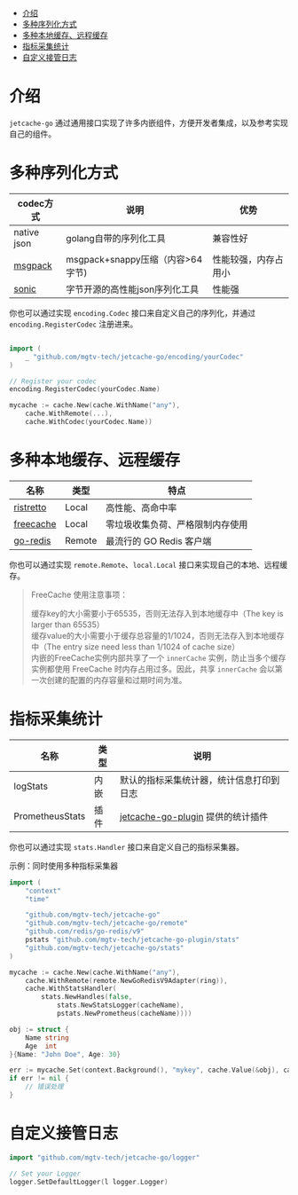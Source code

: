 <!-- TOC -->
* [介绍](#介绍)
* [多种序列化方式](#多种序列化方式)
* [多种本地缓存、远程缓存](#多种本地缓存远程缓存)
* [指标采集统计](#指标采集统计)
* [自定义接管日志](#自定义接管日志)
<!-- TOC -->

# 介绍

`jetcache-go` 通过通用接口实现了许多内嵌组件，方便开发者集成，以及参考实现自己的组件。


# 多种序列化方式

| codec方式                                           | 说明                        | 优势         |
|---------------------------------------------------|---------------------------|------------|
| native json                                       | golang自带的序列化工具            | 兼容性好       |
| [msgpack](https://github.com/vmihailenco/msgpack) | msgpack+snappy压缩（内容>64字节) | 性能较强，内存占用小 |
| [sonic](https://github.com/go-sonic/sonic)        | 字节开源的高性能json序列化工具         | 性能强        |

你也可以通过实现 `encoding.Codec` 接口来自定义自己的序列化，并通过 `encoding.RegisterCodec` 注册进来。

```go

import (
    _ "github.com/mgtv-tech/jetcache-go/encoding/yourCodec"
)

// Register your codec
encoding.RegisterCodec(yourCodec.Name)

mycache := cache.New(cache.WithName("any"),
    cache.WithRemote(...),
    cache.WithCodec(yourCodec.Name))
```


# 多种本地缓存、远程缓存

| 名称                                                  | 类型     | 特点                |
|-----------------------------------------------------|--------|-------------------|
| [ristretto](https://github.com/dgraph-io/ristretto) | Local  | 高性能、高命中率          |
| [freecache](https://github.com/coocood/freecache)   | Local  | 零垃圾收集负荷、严格限制内存使用  |
| [go-redis](https://github.com/redis/go-redis)       | Remote | 最流行的 GO Redis 客户端 |

你也可以通过实现 `remote.Remote`、`local.Local` 接口来实现自己的本地、远程缓存。

> FreeCache 使用注意事项：
>
> 缓存key的大小需要小于65535，否则无法存入到本地缓存中（The key is larger than 65535）  
> 缓存value的大小需要小于缓存总容量的1/1024，否则无法存入到本地缓存中（The entry size need less than 1/1024 of cache size）  
> 内嵌的FreeCache实例内部共享了一个 `innerCache` 实例，防止当多个缓存实例都使用 FreeCache 时内存占用过多。因此，共享 `innerCache` 会以第一次创建的配置的内存容量和过期时间为准。


# 指标采集统计

| 名称              | 类型 | 说明                                                                            |
|-----------------|----|-------------------------------------------------------------------------------|
| logStats        | 内嵌 | 默认的指标采集统计器，统计信息打印到日志                                                          |
| PrometheusStats | 插件 | [jetcache-go-plugin](https://github.com/mgtv-tech/jetcache-go-plugin) 提供的统计插件 |

你也可以通过实现 `stats.Handler` 接口来自定义自己的指标采集器。

示例：同时使用多种指标采集器

```go
import (
    "context"
    "time"

    "github.com/mgtv-tech/jetcache-go"
    "github.com/mgtv-tech/jetcache-go/remote"
    "github.com/redis/go-redis/v9"
    pstats "github.com/mgtv-tech/jetcache-go-plugin/stats"
    "github.com/mgtv-tech/jetcache-go/stats"
)

mycache := cache.New(cache.WithName("any"),
	cache.WithRemote(remote.NewGoRedisV9Adapter(ring)),
    cache.WithStatsHandler(
        stats.NewHandles(false,
            stats.NewStatsLogger(cacheName), 
            pstats.NewPrometheus(cacheName))))

obj := struct {
    Name string
    Age  int
}{Name: "John Doe", Age: 30}

err := mycache.Set(context.Background(), "mykey", cache.Value(&obj), cache.TTL(time.Hour))
if err != nil {
    // 错误处理
}
```

# 自定义接管日志

```go
import "github.com/mgtv-tech/jetcache-go/logger"

// Set your Logger
logger.SetDefaultLogger(l logger.Logger)
```



